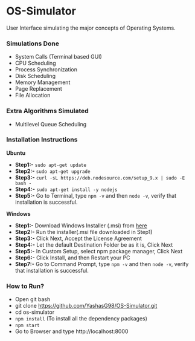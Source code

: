 # OS-Simulator
User Interface simulating the major concepts of Operating Systems.

### Simulations Done
- System Calls (Terminal based GUI)
- CPU Scheduling 
- Process Synchronization
- Disk Scheduling
- Memory Management
- Page Replacement
- File Allocation

### Extra Algorithms Simulated
- Multilevel Queue Scheduling

### Installation Instructions
<b>Ubuntu</b>
- **Step1:-** `sudo apt-get update`
- **Step2:-** `sudo apt-get upgrade`
- **Step3:-** `curl -sL https://deb.nodesource.com/setup_9.x | sudo -E bash -`
- **Step4:-** `sudo apt-get install -y nodejs`
- **Step5:-** Go to Terminal, type `npm -v` and then `node -v`, verify that installation is successful.

<b>Windows</b>
- **Step1:-** Download Windows Installer (.msi) from [here](https://nodejs.org/en/download/)
- **Step2:-** Run the installer(.msi file downloaded in Step1)
- **Step3:-** Click Next, Accept the License Agreement
- **Step4:-** Let the default Destination Folder be as it is, Click Next
- **Step5:-** In Custom Setup, select npm package manager, Click Next
- **Step6:-** Click Install, and then Restart your PC
- **Step7:-** Go to Command Prompt, type `npm -v` and then `node -v`, verify that installation is successful.

### How to Run?
- Open git bash
- git clone https://github.com/YashasG98/OS-Simulator.git
- cd os-simulator
- `npm install` (To install all the dependency packages)
- `npm start`
- Go to Browser and type http://localhost:8000

